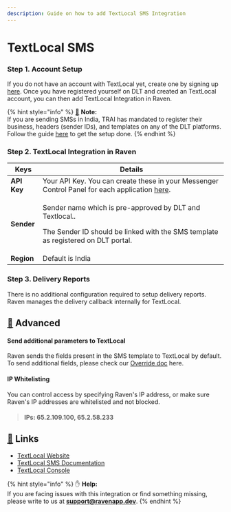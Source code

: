 ```yaml
---
description: Guide on how to add TextLocal SMS Integration
---
```


# TextLocal SMS

### Step 1. **Account Setup** <a href="#account-setup" id="account-setup"></a>

If you do not have an account with TextLocal yet, create one by signing up [here](https://www.textlocal.com/signup/). Once you have registered yourself on DLT and created an TextLocal account, you can then add TextLocal Integration in Raven.

{% hint style="info" %}
[📘](https://emojipedia.org/blue-book/)  **Note:** \
If you are sending SMSs in India, TRAI has mandated to register their business, headers (sender IDs), and templates on any of the DLT platforms. Follow the guide [here](https://www.textlocal.in/tcccpr-trai-dlt-registration/) to get the setup done.
{% endhint %}



### Step 2. TextLocal Integration in Raven <a href="#integration-keys" id="integration-keys"></a>

| Keys        | Details                                                                                                                                                 |
| ----------- | ------------------------------------------------------------------------------------------------------------------------------------------------------- |
| **API Key** | Your API Key. You can create these in your Messenger Control Panel for each application [here](https://control.textlocal.in/settings/apikeys/).         |
| **Sender**  | <p>Sender name which is pre-approved by DLT and Textlocal..</p><p>The Sender ID should be linked with the SMS template as registered on DLT portal.</p> |
| **Region**  | Default is India                                                                                                                                        |



### Step 3. Delivery Reports <a href="#delivery-reports" id="delivery-reports"></a>

There is no additional configuration required to setup delivery reports. Raven manages the delivery callback internally for TextLocal.

## [💫](https://emojipedia.org/dizzy/) Advanced

#### Send additional parameters to TextLocal

Raven sends the fields present in the SMS template to TextLocal by default. To send additional fields, please check our [Override doc](../template.md#additional-fields) here. &#x20;

#### IP Whitelisting

You can control access by specifying Raven's IP address, or make sure Raven's IP addresses are whitelisted and not blocked.

> #### IPs: 65.2.109.100, 65.2.58.233

## [🔗](https://emojipedia.org/link/) Links

* [TextLocal Website](https://www.textlocal.in)​
* [TextLocal SMS Documentation](https://api.textlocal.in/docs/sendsms)​
* [TextLocal Console](https://control.textlocal.in)

{% hint style="info" %}
✋ **Help:** \
If you are facing issues with this integration or find something missing, please write to us at **support@ravenapp.dev**.
{% endhint %}

